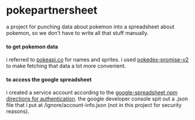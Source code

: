 # pokepartnersheet

a project for punching data about pokemon into a spreadsheet about pokemon, so we don't have to write all that stuff manually.

#### to get pokemon data
i referred to [pokeapi.co](https://pokeapi.co/docs/v2.html/#pokemon) for names and sprites. i used [pokedex-promise-v2](https://www.npmjs.com/package/pokedex-promise-v2) to make fetching that data a lot more convenient.

#### to access the google spreadsheet
i created a service account according to the [google-spreadsheet npm directions for authentication](https://www.npmjs.com/package/google-spreadsheet#service-account-recommended-method). the google developer console spit out a .json file that i put at /ignore/account-info.json (not in this project for security reasons). 